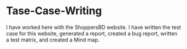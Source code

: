 # Tase-Case-Writing
I have worked here with the ShoppersBD website. I have written the test case for this website, generated a report, created a bug report, written a test matrix, and created a Mind map.
